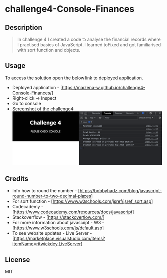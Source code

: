# challenge4-Console-Finances

## Description 
> In challenge 4 I created a code to analyse the financial records where I practised basics of JavaScript. I learned toFixed and got familiarised with sort function and objects.


## Usage 
To access the solution open the below link to deployed application.
* Deployed application - [https://marzena-w.github.io/challenge4-Console-Finances/]
* Right-click -> Inspect
* Go to console
* Screenshot of the challenge4:
![JavaScript screenshot](images/challenge4-javascript1.png)


## Credits

* Info how to round the number - [https://bobbyhadz.com/blog/javascript-round-number-to-two-decimal-places]
* For sort function - [https://www.w3schools.com/jsref/jsref_sort.asp]
* Codecademy - [https://www.codecademy.com/resources/docs/javascript]
* Stackoverflow - [https://stackoverflow.com/]
* For more information about javascript - W3 - [https://www.w3schools.com/js/default.asp]
* To see website updates - Live Server - [https://marketplace.visualstudio.com/items?itemName=ritwickdey.LiveServer]


## License
MIT